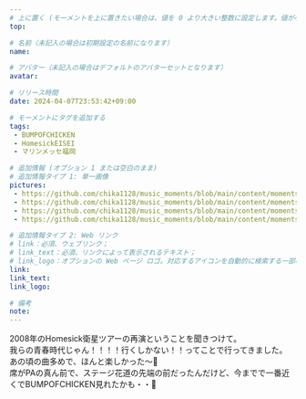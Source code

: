 ```yaml
---
# 上に置く (モーメントを上に置きたい場合は、値を 0 より大きい整数に設定します。値が小さいほど前が高くなります。たとえば、1 はモーメントを上に置きます)
top: 

# 名前（未記入の場合は初期設定の名前になります）
name:

# アバター（未記入の場合はデフォルトのアバターセットとなります）
avatar:

# リリース時間
date: 2024-04-07T23:53:42+09:00

# モーメントにタグを追加する
tags:
 - BUMPOFCHICKEN
 - HomesickEISEI
 - マリンメッセ福岡

# 追加情報 (オプション 1 または空白のまま)
# 追加情報タイプ 1: 単一画像
pictures:
 - https://github.com/chika1128/music_moments/blob/main/content/moments/img/20240407_BUMPOFCHICKEN01.jpg?raw=true
 - https://github.com/chika1128/music_moments/blob/main/content/moments/img/20240407_BUMPOFCHICKEN02.jpg?raw=true
 - https://github.com/chika1128/music_moments/blob/main/content/moments/img/20240407_BUMPOFCHICKEN03.jpg?raw=true
 - https://github.com/chika1128/music_moments/blob/main/content/moments/img/20240407_BUMPOFCHICKEN04.jpg?raw=true

# 追加情報タイプ 2: Web リンク
# link：必須、ウェブリンク；
# link_text：必須、リンクによって表示されるテキスト；
# link_logo：オプションの Web ページ ロゴ。対応するアイコンを自動的に検索する一部の Web サイトをサポートするようになりました。自分でアイコンを追加する必要はありません
link:
link_text:
link_logo:

# 備考
note:
---
```


<!-- 以下にテキストを書き始めます -->
2008年のHomesick衛星ツアーの再演ということを聞きつけて。  
我らの青春時代じゃん！！！！行くしかない！！ってことで行ってきました。  
あの頃の曲多めで、ほんと楽しかった～💛  
席がPAの真ん前で、ステージ花道の先端の前だったんだけど、今までで一番近くでBUMPOFCHICKEN見れたかも・・🥹
